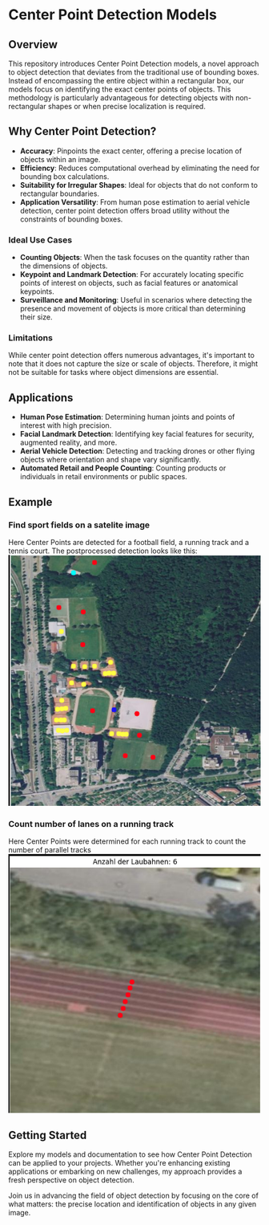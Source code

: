 # Center Point Detection Models

## Overview

This repository introduces Center Point Detection models, a novel approach to object detection that deviates from the traditional use of bounding boxes. Instead of encompassing the entire object within a rectangular box, our models focus on identifying the exact center points of objects. This methodology is particularly advantageous for detecting objects with non-rectangular shapes or when precise localization is required.

## Why Center Point Detection?

- **Accuracy**: Pinpoints the exact center, offering a precise location of objects within an image.
- **Efficiency**: Reduces computational overhead by eliminating the need for bounding box calculations.
- **Suitability for Irregular Shapes**: Ideal for objects that do not conform to rectangular boundaries.
- **Application Versatility**: From human pose estimation to aerial vehicle detection, center point detection offers broad utility without the constraints of bounding boxes.

### Ideal Use Cases

- **Counting Objects**: When the task focuses on the quantity rather than the dimensions of objects.
- **Keypoint and Landmark Detection**: For accurately locating specific points of interest on objects, such as facial features or anatomical keypoints.
- **Surveillance and Monitoring**: Useful in scenarios where detecting the presence and movement of objects is more critical than determining their size.

### Limitations

While center point detection offers numerous advantages, it's important to note that it does not capture the size or scale of objects. Therefore, it might not be suitable for tasks where object dimensions are essential.

## Applications

- **Human Pose Estimation**: Determining human joints and points of interest with high precision.
- **Facial Landmark Detection**: Identifying key facial features for security, augmented reality, and more.
- **Aerial Vehicle Detection**: Detecting and tracking drones or other flying objects where orientation and shape vary significantly.
- **Automated Retail and People Counting**: Counting products or individuals in retail environments or public spaces.

## Example 
### Find sport fields on a satelite image
Here Center Points are detected for a football field, a running track and a tennis court. 
The postprocessed detection looks like this:
![img.png](img.png)

### Count number of lanes on a running track
Here Center Points were determined for each running track to count the number of parallel tracks
![img_1.png](img_1.png)


## Getting Started


Explore my models and documentation to see how Center Point Detection can be applied to your projects. Whether you're enhancing existing applications or embarking on new challenges, my approach provides a fresh perspective on object detection.

Join us in advancing the field of object detection by focusing on the core of what matters: the precise location and identification of objects in any given image.
